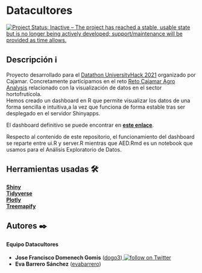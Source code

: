 # Datacultores
[![Project Status: Inactive – The project has reached a stable, usable state but is no longer being actively developed; support/maintenance will be provided as time allows.](https://www.repostatus.org/badges/latest/inactive.svg)](https://www.repostatus.org/#inactive)

## Descripción ℹ
Proyecto desarrollado para el [Datathon UniversityHack 2021](https://www.cajamardatalab.com/datathon-cajamar-universityhack-2021/) organizado por Cajamar. Concretamente participamos en el reto [Reto Cajamar Agro Analysis](https://www.cajamardatalab.com/datathon-cajamar-universityhack-2021/retos/visualizacion/) relacionado con la visualización de datos en el sector hortofrutícola.   
Hemos creado un dashboard en R que permite visualizar los datos de una forma sencilla e intuitiva,a la vez que funciona de forma estable tras ser desplegado en el servidor Shinyapps.      
   
El dashboard definitivo se puede encontrar en [**este enlace**](https://dogo3.shinyapps.io/Datacultores/).   
   
Respecto al contenido de este repositorio, el funcionamiento del dashboard se reparte entre ui.R y server.R mientras que AED.Rmd es un notebook que usamos para el Análisis Exploratorio de Datos.   

## Herramientas usadas 🛠️
[**Shiny**](https://shiny.rstudio.com/)   
[**Tidyverse**](https://www.tidyverse.org/)   
[**Plotly**](https://plotly.com/)   
[**Treemapify**](https://cran.r-project.org/web/packages/treemapify/vignettes/introduction-to-treemapify.html)   


## Autores ✒️
#### Equipo Datacultores
* **Jose Francisco Domenech Gomis** ([dogo3](https://github.com/dogo3))<a href="https://twitter.com/intent/follow?screen_name=DomenechGomis">
        <img src="https://img.shields.io/twitter/follow/DomenechGomis?style=social&logo=twitter"
            alt="follow on Twitter"></a>
* **Eva Barrero Sánchez** ([evabarrero](https://github.com/evabarrero))

